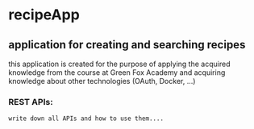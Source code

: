 # recipeApp
## application for creating and searching recipes
this application is created for the purpose of applying the acquired knowledge from the course at Green Fox Academy and acquiring knowledge about other technologies (OAuth, Docker, ...)
### REST APIs:
    write down all APIs and how to use them....